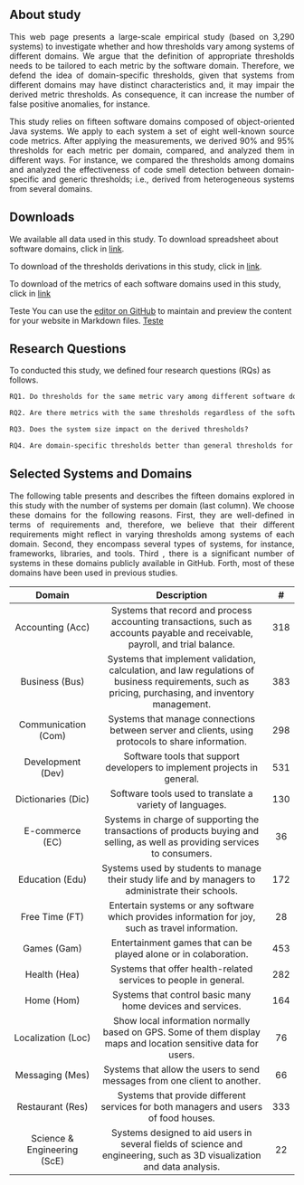 ## About study

<p align="justify">This web page presents a large-scale empirical study (based on 3,290 systems) to investigate whether and how thresholds vary among systems of different domains. We argue that the definition of appropriate thresholds needs to be tailored to each metric by the software domain. Therefore, we defend the idea of domain-specific thresholds, given that systems from different domains may have distinct characteristics and, it may impair the derived metric thresholds. As consequence, it can increase the number of false positive anomalies, for instance.</p> 


<p align="justify">This study relies on fifteen software domains composed of object-oriented Java systems. We apply to each system a set of eight well-known source code metrics. After applying the measurements, we derived 90% and 95% thresholds for each metric per domain, compared, and analyzed them in different ways. For instance, we compared the thresholds among domains and analyzed the effectiveness of code smell detection between domain-specific and generic thresholds; i.e., derived from heterogeneous systems from several domains. </p>

## Downloads

We available all data used in this study. To download spreadsheet about software domains, click in [link](https://github.com/saner2018/eds/blob/master/Oracle.xlsx). 

To download of the thresholds derivations in this study, click in [link](https://github.com/saner2018/eds/blob/master/Thresholds.xlsx). 


To download of the metrics of each  software domains used in this study, click in [link](https://github.com/saner2018/eds/blob/master/Metrics.rar)

Teste You can use the [editor on GitHub](https://github.com/saner2018/eds/edit/master/README.md) to maintain and preview the content for your website in Markdown files. [Teste](https://github.com/saner2018/eds/blob/master/Table%20V%20-%20Thresholds.xlsx)


## Research Questions

To conducted this study, we defined four research questions (RQs) as follows.

```markdown
RQ1. Do thresholds for the same metric vary among different software domains?

RQ2. Are there metrics with the same thresholds regardless of the software domain?

RQ3. Does the system size impact on the derived thresholds?

RQ4. Are domain-specific thresholds better than general thresholds for code smell detection?
```
## Selected Systems and Domains
<p align="justify">The following table presents and describes the fifteen domains explored in this study with the number of systems per domain (last column). We choose these domains for the following reasons. First, they are well-defined in terms of requirements and, therefore, we believe that their different requirements might reflect in varying thresholds among systems of each domain. Second, they encompass several types of systems, for instance, frameworks, libraries, and tools. Third , there is a significant number of systems in these domains publicly available in GitHub. Forth, most of these domains have been used in previous studies.</p>



|            Domain           	|                                                                      Description                                                                     	|  #  	|
|:---------------------------:	|:----------------------------------------------------------------------------------------------------------------------------------------------------:	|:---:	|
|       Accounting (Acc)      	| Systems that record and process accounting transactions, such as accounts payable and receivable, payroll, and trial balance.                        	| 318 	|
|        Business (Bus)       	| Systems that implement validation, calculation, and law regulations of business requirements, such as pricing, purchasing, and inventory management. 	| 383 	|
|     Communication (Com)     	| Systems that manage connections between server and clients, using protocols to share information.                                                    	| 298 	|
|      Development (Dev)      	| Software tools that support developers to implement projects in general.                                                                             	| 531 	|
|      Dictionaries (Dic)     	| Software tools used to translate a variety of languages.                                                                                             	| 130 	|
|       E-commerce (EC)       	| Systems in charge of supporting the transactions of products buying and selling, as well as providing services to consumers.                         	| 36  	|
|       Education (Edu)       	| Systems used by students to manage their study life and by managers to administrate their schools.                                                   	| 172 	|
|       Free Time  (FT)       	| Entertain systems or any software which provides information for joy, such as travel information.                                                    	| 28  	|
|         Games  (Gam)        	| Entertainment games that can be played alone or in colaboration.                                                                                     	| 453 	|
|        Health  (Hea)        	| Systems that offer health-related services to people in general.                                                                                     	| 282 	|
|          Home (Hom)         	| Systems that control basic many home devices and services.                                                                                           	| 164 	|
|      Localization (Loc)     	| Show local information normally based on GPS. Some of them display maps and location sensitive data for users.                                       	| 76  	|
|       Messaging (Mes)       	| Systems that allow the users to send messages from one client to another.                                                                            	| 66  	|
|       Restaurant (Res)      	| Systems that provide different services for both managers and users of food houses.                                                                  	| 333 	|
| Science & Engineering (ScE) 	| Systems designed to aid users in several fields of science and engineering, such as 3D visualization and data analysis.                              	| 22  	|
